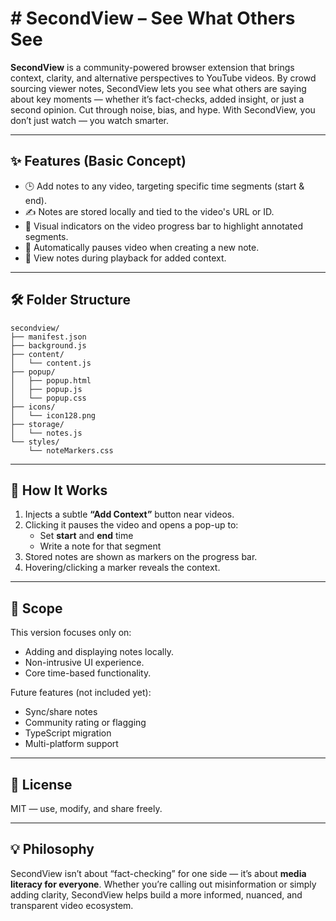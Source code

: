 # # SecondView – See What Others See

**SecondView** is a community-powered browser extension that brings context, clarity, and alternative perspectives to YouTube videos. By crowd sourcing viewer notes, SecondView lets you see what others are saying about key moments — whether it’s fact-checks, added insight, or just a second opinion. Cut through noise, bias, and hype. With SecondView, you don’t just watch — you watch smarter.

---

## ✨ Features (Basic Concept)

- 🕒 Add notes to any video, targeting specific time segments (start & end).
- ✍️ Notes are stored locally and tied to the video's URL or ID.
- 🎯 Visual indicators on the video progress bar to highlight annotated segments.
- 🛑 Automatically pauses video when creating a new note.
- 💬 View notes during playback for added context.

---

## 🛠 Folder Structure

```
secondview/
├── manifest.json
├── background.js
├── content/
│   └── content.js
├── popup/
│   ├── popup.html
│   ├── popup.js
│   └── popup.css
├── icons/
│   └── icon128.png
├── storage/
│   └── notes.js
└── styles/
    └── noteMarkers.css
```

---

## 🧪 How It Works

1. Injects a subtle **“Add Context”** button near videos.
2. Clicking it pauses the video and opens a pop-up to:
   - Set **start** and **end** time
   - Write a note for that segment
3. Stored notes are shown as markers on the progress bar.
4. Hovering/clicking a marker reveals the context.

---

## 📌 Scope

This version focuses only on:

- Adding and displaying notes locally.
- Non-intrusive UI experience.
- Core time-based functionality.

Future features (not included yet):

- Sync/share notes
- Community rating or flagging
- TypeScript migration
- Multi-platform support

---

## 🤝 License

MIT — use, modify, and share freely.

---

## 💡 Philosophy

SecondView isn’t about “fact-checking” for one side — it’s about **media literacy for everyone**. Whether you’re calling out misinformation or simply adding clarity, SecondView helps build a more informed, nuanced, and transparent video ecosystem.
